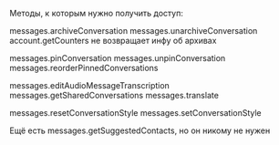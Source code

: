 Методы, к которым нужно получить доступ:

messages.archiveConversation
messages.unarchiveConversation
account.getCounters не возвращает инфу об архивах

messages.pinConversation
messages.unpinConversation
messages.reorderPinnedConversations

messages.editAudioMessageTranscription
messages.getSharedConversations
messages.translate

messages.resetConversationStyle
messages.setConversationStyle

Ещё есть messages.getSuggestedContacts, но он никому не нужен
